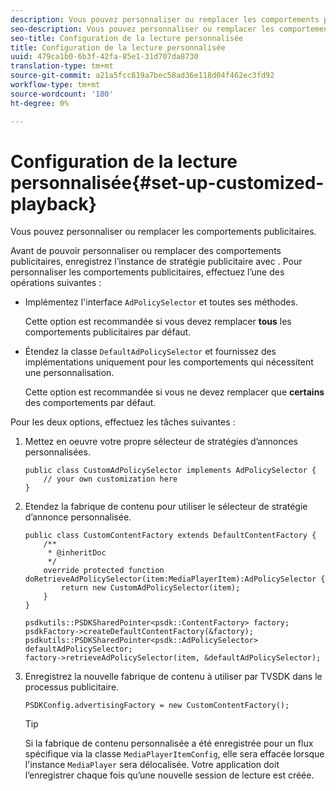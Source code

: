 ```yaml
---
description: Vous pouvez personnaliser ou remplacer les comportements publicitaires.
seo-description: Vous pouvez personnaliser ou remplacer les comportements publicitaires.
seo-title: Configuration de la lecture personnalisée
title: Configuration de la lecture personnalisée
uuid: 479ca1b0-6b3f-42fa-85e1-31d707da8730
translation-type: tm+mt
source-git-commit: a21a5fcc819a7bec58ad36e118d04f462ec3fd92
workflow-type: tm+mt
source-wordcount: '180'
ht-degree: 0%

---
```



# Configuration de la lecture personnalisée{#set-up-customized-playback}

Vous pouvez personnaliser ou remplacer les comportements publicitaires.

Avant de pouvoir personnaliser ou remplacer des comportements publicitaires, enregistrez l’instance de stratégie publicitaire avec .
Pour personnaliser les comportements publicitaires, effectuez l’une des opérations suivantes :

* Implémentez l&#39;interface `AdPolicySelector` et toutes ses méthodes.

   Cette option est recommandée si vous devez remplacer **tous** les comportements publicitaires par défaut.

* Étendez la classe `DefaultAdPolicySelector` et fournissez des implémentations uniquement pour les comportements qui nécessitent une personnalisation.

   Cette option est recommandée si vous ne devez remplacer que **certains** des comportements par défaut.

Pour les deux options, effectuez les tâches suivantes :

1. Mettez en oeuvre votre propre sélecteur de stratégies d’annonces personnalisées.

   ```
   public class CustomAdPolicySelector implements AdPolicySelector { 
       // your own customization here 
   }
   ```

1. Etendez la fabrique de contenu pour utiliser le sélecteur de stratégie d’annonce personnalisée.

   ```
   public class CustomContentFactory extends DefaultContentFactory { 
       /** 
        * @inheritDoc 
        */ 
       override protected function doRetrieveAdPolicySelector(item:MediaPlayerItem):AdPolicySelector { 
           return new CustomAdPolicySelector(item); 
       } 
   }
   ```

   ```
   psdkutils::PSDKSharedPointer<psdk::ContentFactory> factory; 
   psdkFactory->createDefaultContentFactory(&factory); 
   psdkutils::PSDKSharedPointer<psdk::AdPolicySelector> defaultAdPolicySelector; 
   factory->retrieveAdPolicySelector(item, &defaultAdPolicySelector);
   ```

1. Enregistrez la nouvelle fabrique de contenu à utiliser par TVSDK dans le processus publicitaire.

   ```
   PSDKConfig.advertisingFactory = new CustomContentFactory();
   ```

   >[!TIP]
   >
   >Si la fabrique de contenu personnalisée a été enregistrée pour un flux spécifique via la classe `MediaPlayerItemConfig`, elle sera effacée lorsque l&#39;instance `MediaPlayer` sera délocalisée. Votre application doit l’enregistrer chaque fois qu’une nouvelle session de lecture est créée.